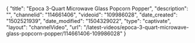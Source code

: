 {
    "title": "Epoca 3-Quart Microwave Glass Popcorn Popper",
    "description": "",
    "channelid": "114661406",
    "videoid": "109986028",
    "date_created": "1502521939",
    "date_modified": "1504329022",
    "type": "captivate",
    "layout": "channelVideo",
    "url": "\/latest-videos\/epoca-3-quart-microwave-glass-popcorn-popper\/114661406-109986028"
}